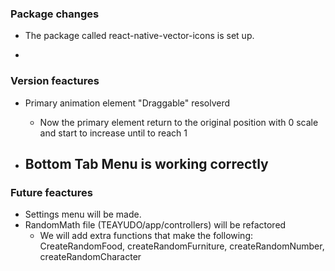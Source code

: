 
### Package changes

- The package called react-native-vector-icons is set up.

- 

### Version feactures

- Primary animation element "Draggable" resolverd
	- Now the primary element return to the original position with 0 scale and start to increase until to reach 1

- Bottom Tab Menu is working correctly
	- 



### Future feactures

- Settings menu will be made.
- RandomMath file  (TEAYUDO/app/controllers) will be refactored
	- We will add extra functions that make the following: 
		CreateRandomFood, createRandomFurniture, createRandomNumber, createRandomCharacter